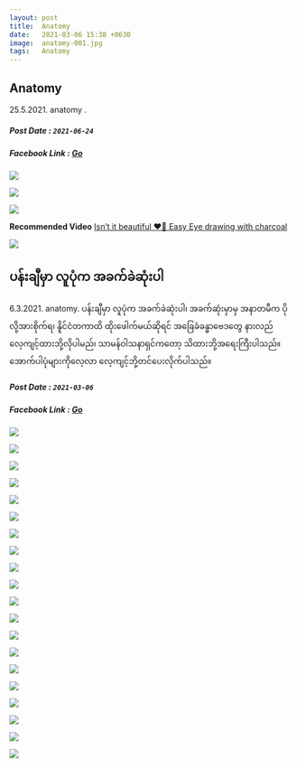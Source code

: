 ```yaml
---
layout: post
title:  Anatomy
date:   2021-03-06 15:38 +0630
image:  anatomy-001.jpg
tags:   Anatomy
---
```

## Anatomy
25.5.2021. anatomy .
##### Post Date : `2021-06-24`
##### Facebook Link : [Go](https://www.facebook.com/groups/243207936740930/posts/399066234488432/)

![]({{site.baseurl}}/img/anatomy-001/001.jpg)

![]({{site.baseurl}}/img/anatomy-001/002.jpg)

![]({{site.baseurl}}/img/anatomy-001/003.jpg)

**Recommended Video**
[Isn’t it beautiful ❤️🥰 Easy Eye drawing with charcoal](https://www.facebook.com/vkartbox/videos/2938450333110816/)

![]({{site.baseurl}}/img/anatomy-001/000.jpg)

## ပန်းချီမှာ လူပုံက အခက်ခဲဆုံးပါ
6.3.2021. anatomy.
ပန်းချီမှာ လူပုံက အခက်ခဲဆုံးပါ၊ အခက်ဆုံးမှာမှ အနာတမီက ပိုလို့အားစိုက်ရ၊ နိူင်ငံတကာထိ ထိုးဖေါက်မယ်ဆိုရင် အခြေခံခန္ဓာဗေဒတွေ နားလည် လေ့ကျင့်ထားဘို့လိုပါမည်၊ သာမန်ဝါသနာရှင်ကတော့ သိထားဘို့အရေးကြီးပါသည်။  အောက်ပါပုံများကိုလေ့လာ လေ့ကျင့်ဘို့တင်ပေးလိုက်ပါသည်။
##### Post Date : `2021-03-06`
##### Facebook Link : [Go](https://www.facebook.com/groups/243207936740930/permalink/359390971789292/)

![]({{site.baseurl}}/img/anatomy-002/001.jpg)

![]({{site.baseurl}}/img/anatomy-002/002.jpg)

![]({{site.baseurl}}/img/anatomy-002/003.jpg)

![]({{site.baseurl}}/img/anatomy-002/004.jpg)

![]({{site.baseurl}}/img/anatomy-002/005.jpg)

![]({{site.baseurl}}/img/anatomy-002/006.jpg)

![]({{site.baseurl}}/img/anatomy-002/007.jpg)

![]({{site.baseurl}}/img/anatomy-002/008.jpg)

![]({{site.baseurl}}/img/anatomy-002/009.jpg)

![]({{site.baseurl}}/img/anatomy-002/010.jpg)

![]({{site.baseurl}}/img/anatomy-002/011.jpg)

![]({{site.baseurl}}/img/anatomy-002/012.jpg)

![]({{site.baseurl}}/img/anatomy-002/013.jpg)

![]({{site.baseurl}}/img/anatomy-002/014.jpg)

![]({{site.baseurl}}/img/anatomy-002/015.jpg)

![]({{site.baseurl}}/img/anatomy-002/016.jpg)

![]({{site.baseurl}}/img/anatomy-002/017.jpg)

![]({{site.baseurl}}/img/anatomy-002/018.jpg)

![]({{site.baseurl}}/img/anatomy-002/019.jpg)

![]({{site.baseurl}}/img/anatomy-002/020.jpg)
